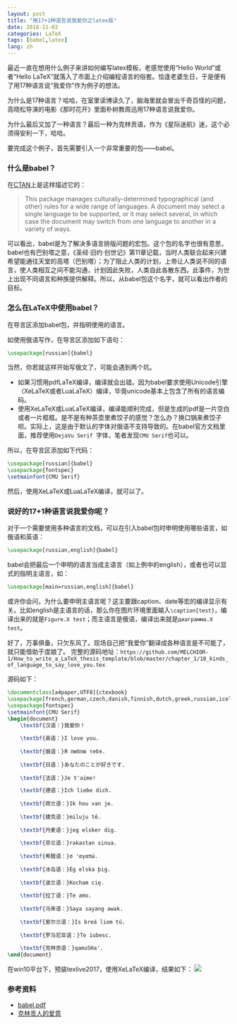 ```yaml
---
layout: post
title: "用17+1种语言说我爱你之latex版"
date: 2018-11-03
categories: LaTeX
tags: [babel,latex]
lang: zh
---
```


最近一直在想用什么例子来讲如何编写latex模板，老感觉使用“Hello World”或者“Hello LaTeX”就落入了市面上介绍编程语言的俗套。恰逢老婆生日，于是便有了用17种语言说“我爱你”作为例子的想法。

为什么是17种语言？哈哈，在室里读博读久了，脑海里就会冒出千奇百怪的问题，高晓松导演的电影《那时花开》里面朴树教周迅用17种语言说我爱你。

为什么最后又加了一种语言？最后一种为克林贡语，作为《星际迷航》迷，这个必须得安利一下，哈哈。

<!--more-->

要完成这个例子，首先需要引入一个非常重要的包——babel。

### 什么是babel？

在[CTAN](https://www.ctan.org/pkg/babel)上是这样描述它的：

> This package manages culturally-determined typographical (and other) rules for a wide range of languages. A document may select a single language to be supported, or it may select several, in which case the document may switch from one language to another in a variety of ways.

可以看出，babel是为了解决多语言排版问题的宏包。这个包的名字也很有意思，babel也有巴别塔之意，《圣经·旧约·创世记》第11章记载，当时人类联合起来兴建希望能通往天堂的高塔（巴别塔）；为了阻止人类的计划，上帝让人类说不同的语言，使人类相互之间不能沟通，计划因此失败，人类自此各散东西。此事件，为世上出现不同语言和种族提供解释。所以，从babel包这个名字，就可以看出作者的目标。

### 怎么在LaTeX中使用babel？

在导言区添加babel包，并指明使用的语言。

如使用俄语写作，在导言区添加如下语句：
```latex
\usepackage[russian]{babel}
```

当然，你若就这样开始写俄文了，可能会遇到两个坑。

- 如果习惯用pdfLaTeX编译，编译就会出错。因为babel要求使用Unicode引擎（XeLaTeX或者LuaLaTeX）编译，毕竟unicode基本上包含了所有的语言编码。
- 使用XeLaTeX或LuaLaTeX编译，编译能顺利完成，但是生成的pdf是一片空白或者一片框框。是不是有种茶壶里煮饺子的感觉？怎么办？换口锅来煮饺子呗。实际上，这是由于默认的字体对俄语不支持导致的。在babel官方文档里面，推荐使用```DejaVu Serif
```字体，笔者发现```CMU Serif```也可以。

所以，在导言区添加如下代码：
```latex
\usepackage[russian]{babel}
\usepackage{fontspec}
\setmainfont{CMU Serif}
```
然后，使用XeLaTeX或LuaLaTeX编译，就可以了。

### 说好的17+1种语言说我爱你呢？
对于一个需要使用多种语言的文档，可以在引入babel包时申明使用哪些语言，如俄语和英语：
```latex
\usepackage[russian,english]{babel}
```
babel会把最后一个申明的语言当成主语言（如上例中的english），或者也可以显式的指明主语言，如：
```latex
\usepackage[main=russian,english]{babel}
```
或许你会问，为什么要申明主语言呢？这主要跟caption、date等宏的编译显示有关。比如english是主语言的话，那么你在图片环境里面输入```\caption{test}```，编译出来的就是```Figure.X test```；而主语言是俄语，编译出来就是```диаграмма.X test```。

好了，万事俱备，只欠东风了。现场自己把“我爱你”翻译成各种语言是不可能了，就只能借助于度娘了。
完整的源码地址：```https://github.com/MELCHIOR-1/How_to_write_a_LaTeX_thesis_template/blob/master/chapter_1/18_kinds_of_language_to_say_love_you.tex```

源码如下：
```latex
\documentclass[a4paper,UTF8]{ctexbook}
\usepackage[french,german,czech,danish,finnish,dutch,greek,russian,icelandic,irish,latin,japanese,malay,polish,romanian,english]{babel}
\usepackage{fontspec}
\setmainfont{CMU Serif}
\begin{document}
	\textbf{汉语：}我爱你！
	
	\textbf{英语：}I love you.
	
	\textbf{俄语：}Я люблю тебя. 	
	
	\textbf{日语：}あなたのことが好きです.
	
	\textbf{法语：}Je t'aime!

	\textbf{德语：}Ich liebe dich.
	
	\textbf{荷兰语：}Ik hou van je.
	
	\textbf{捷克语：}miluju tě.
	
	\textbf{丹麦语：}jeg elsker dig.
	
	\textbf{芬兰语：}rakastan sinua.
	
	\textbf{希腊语：}σ 'αγαπώ.
	
	\textbf{冰岛语：}Ég elska þig.
	
	\textbf{波兰语：}Kocham cię.
	
	\textbf{拉丁语：}Te amo.
	
	\textbf{马来语：}Saya sayang awak.
		
	\textbf{爱尔兰语：}Is breá liom tú.
	
	\textbf{罗马尼亚语：}Te iubesc.
	
	\textbf{克林贡语：}qamuSHa'.
\end{document}
```

在win10平台下，预装texlive2017，使用XeLaTeX编译，结果如下：
![](http://github.com/MELCHIOR-1/melchior-1.github.io/raw/master/images/18language.png)

### 参考资料
- [babel.pdf](ftp://ftp.dante.de/tex-archive/language/babel/base/babel.pdf)
- [克林贡人的爱意](https://www.douban.com/group/topic/52907756/)
